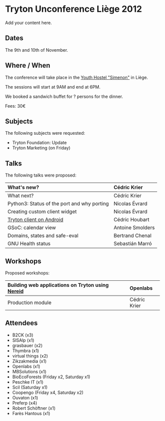 # Tryton Unconference Liège 2012 #


Add your content here.



## Dates ##

The 9th and 10th of November.

## Where / When ##

The conference will take place in the [Youth Hostel "Simenon"](http://www.laj.be/introduction,473?lang=en) in Liège.

The sessions will start at 9AM and end at 6PM.

We booked a sandwich buffet for ? persons for the dinner.

Fees: 30€

## Subjects ##

The following subjects were requested:

  * Tryton Foundation: Update
  * Tryton Marketing (on Friday)

## Talks ##

The following talks were proposed:

| What's new? | Cédric Krier |
|:------------|:-------------|
| What next?  | Cédric Krier |
| Python3: Status of the port and why porting | Nicolas Évrard |
| Creating custom client widget | Nicolas Évrard |
| [Tryton client on Android](http://trac.scil.coop/tryton_android/wiki) | Cédric Houbart | Saturday     |
| GSoC: calendar view | Antoine Smolders | Saturday     |
| Domains, states and safe-eval | Bertrand Chenal |
| GNU Health status | Sebastián Marró |

## Workshops ##

Proposed workshops:

| Building web applications on Tryton using [Nereid](http://nereid.openlabs.co.in/) | Openlabs |
|:----------------------------------------------------------------------------------|:---------|
| Production module                                                                 | Cédric Krier |

## Attendees ##

  * B2CK (x3)
  * SISAlp (x1)
  * grasbauer (x2)
  * Thymbra (x1)
  * virtual things (x2)
  * Zikzakmedia (x1)
  * Openlabs (x1)
  * MBSolutions (x1)
  * BioEcoForests (Friday x2, Saturday x1)
  * Peschke IT (x1)
  * Scil (Saturday x1)
  * Coopengo (Friday x4, Saturday x2)
  * Ouvaton (x1)
  * Preferp (x4)
  * Robert Schöftner (x1)
  * Farès Hantous (x1)
